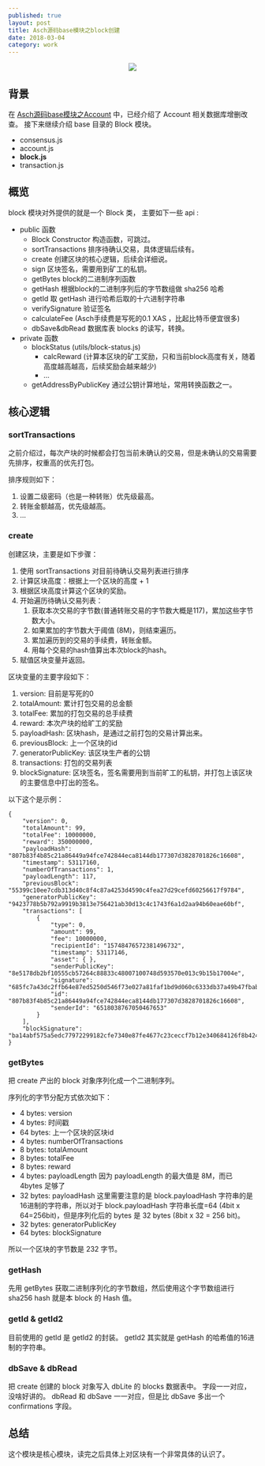 ```yaml
---    
published: true
layout: post    
title: Asch源码base模块之block创建
date: 2018-03-04
category: work    
---    
```


<center>  
<img src="http://7viirv.com1.z0.glb.clouddn.com/xas.jpg" class="photo"></img>  
</center>  

## 背景

在 [Asch源码base模块之Account] 中，已经介绍了 Account 相关数据库增删改查。
接下来继续介绍 base 目录的 Block 模块。

+ consensus.js
+ account.js
+ **block.js**
+ transaction.js

## 概览

block 模块对外提供的就是一个 Block 类，
主要如下一些 api :

+ public 函数
    + Block Constructor 构造函数，可跳过。
    + sortTransactions 排序待确认交易，具体逻辑后续有。
    + create 创建区块的核心逻辑，后续会详细说。
    + sign 区块签名，需要用到矿工的私钥。
    + getBytes block的二进制序列函数
    + getHash 根据block的二进制序列后的字节数组做 sha256 哈希
    + getId 取 getHash 进行哈希后取的十六进制字符串
    + verifySignature 验证签名
    + calculateFee (Asch手续费是写死的0.1 XAS ，比起比特币便宜很多)
    + dbSave&dbRead 数据库表 blocks 的读写，转换。
+ private 函数
    + blockStatus (utils/block-status.js)
        + calcReward (计算本区块的矿工奖励，只和当前block高度有关，随着高度越高越高，后续奖励会越来越少)
        + ...
    + getAddressByPublicKey 通过公钥计算地址，常用转换函数之一。

## 核心逻辑

### sortTransactions

之前介绍过，每次产块的时候都会打包当前未确认的交易，但是未确认的交易需要先排序，权重高的优先打包。

排序规则如下：

1. 设置二级密码（也是一种转账）优先级最高。
2. 转账金额越高，优先级越高。
3. ...

### create 

创建区块，主要是如下步骤：

1. 使用 sortTransactions 对目前待确认交易列表进行排序
2. 计算区块高度：根据上一个区块的高度 + 1
3. 根据区块高度计算这个区块的奖励。
4. 开始遍历待确认交易列表：
    1. 获取本次交易的字节数(普通转账交易的字节数大概是117)，累加这些字节数大小。
    2. 如果累加的字节数大于阈值 (8M)，则结束遍历。
    3. 累加遍历到的交易的手续费，转账金额。
    4. 用每个交易的hash值算出本次block的hash。
5. 赋值区块变量并返回。 

区块变量的主要字段如下：

1. version: 目前是写死的0
2. totalAmount: 累计打包交易的总金额
3. totalFee: 累加的打包交易的总手续费
4. reward: 本次产块的给旷工的奖励
5. payloadHash: 区块hash，是通过之前打包的交易计算出来。
6. previousBlock:  上一个区块的id
7. generatorPublicKey: 该区块生产者的公钥
8. transactions: 打包的交易列表
9. blockSignature: 区块签名，签名需要用到当前旷工的私钥，并打包上该区块的主要信息中打出的签名。

以下这个是示例：

```
{
    "version": 0, 
    "totalAmount": 99, 
    "totalFee": 10000000, 
    "reward": 350000000, 
    "payloadHash": "807b83f4b85c21a86449a94fce742844eca8144db177307d3828701826c16608", 
    "timestamp": 53117160, 
    "numberOfTransactions": 1, 
    "payloadLength": 117, 
    "previousBlock": "55399c10ee7cdb313d40c8f4c87a4253d4590c4fea27d29cefd60256617f9784", 
    "generatorPublicKey": "9423778b5b792a9919b3813e756421ab30d13c4c1743f6a1d2aa94b60eae60bf", 
    "transactions": [
        {
            "type": 0, 
            "amount": 99, 
            "fee": 10000000, 
            "recipientId": "15748476572381496732", 
            "timestamp": 53117146, 
            "asset": { }, 
            "senderPublicKey": "8e5178db2bf10555cb57264c88833c48007100748d593570e013c9b15b17004e", 
            "signature": "685fc7a43dc2ffb64e87ed5250d546f73e027a81faf1bd9d060c6333db37a49b47fbabf1d5f072b3320f59b0e87be6255808e270f096d2fd73a3e9d8433d3f0d", 
            "id": "807b83f4b85c21a86449a94fce742844eca8144db177307d3828701826c16608", 
            "senderId": "6518038767050467653"
        }
    ], 
    "blockSignature": "ba14abf575a5edc77972299182cfe7340e87fe4677c23ceccf7b12e340684126f8b42432fd3a0e262b2cd92b5d0e793804c9cb2e03029ae3ddb1315b74889103"
}
```

### getBytes

把 create 产出的 block 对象序列化成一个二进制序列。

序列化的字节分配方式依次如下： 

+ 4 bytes: version
+ 4 bytes: 时间戳
+ 64 bytes: 上一个区块的区块id
+ 4 bytes: numberOfTransactions 
+ 8 bytes: totalAmount
+ 8 bytes: totalFee
+ 8 bytes: reward
+ 4 bytes: payloadLength 因为 payloadLength 的最大值是 8M，而已 4bytes 足够了
+ 32 bytes: payloadHash 这里需要注意的是 block.payloadHash 字符串的是16进制的字符串，所以对于 block.payloadHash 字符串长度=64 (4bit x 64=256bit)，但是序列化后的 bytes 是 32 bytes (8bit x 32 = 256 bit)。
+ 32 bytes: generatorPublicKey
+ 64 bytes: blockSignature 

所以一个区块的字节数是 232 字节。

### getHash

先用 getBytes 获取二进制序列化的字节数组，然后使用这个字节数组进行 sha256 hash 就是本 block 的 Hash 值。

### getId & getId2

目前使用的 getId 是 getId2 的封装。
getId2 其实就是 getHash 的哈希值的16进制的字符串。 

### dbSave & dbRead

把 create 创建的 block 对象写入 dbLite 的 blocks 数据表中。
字段一一对应，没啥好讲的。
dbRead 和 dbSave 一一对应，但是比 dbSave 多出一个 confirmations 字段。

## 总结

这个模块是核心模块，读完之后具体上对区块有一个非常具体的认识了。

[Asch源码base模块之Account]:https://yanyiwu.com/work/2018/03/03/asch-base-account.html
